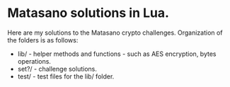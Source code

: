 # Matasano solutions in Lua.Here are my solutions to the Matasano crypto challenges. Organization of the folders is as follows:- lib/ - helper methods and functions - such as AES encryption, bytes operations.- set?/ - challenge solutions.- test/ - test files for the lib/ folder.
